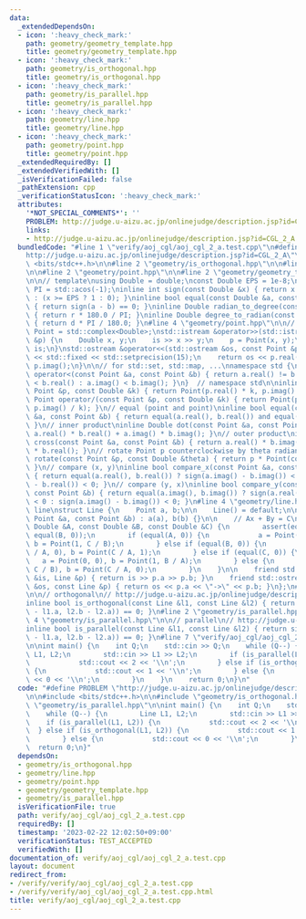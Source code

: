 ```yaml
---
data:
  _extendedDependsOn:
  - icon: ':heavy_check_mark:'
    path: geometry/geometry_template.hpp
    title: geometry/geometry_template.hpp
  - icon: ':heavy_check_mark:'
    path: geometry/is_orthogonal.hpp
    title: geometry/is_orthogonal.hpp
  - icon: ':heavy_check_mark:'
    path: geometry/is_parallel.hpp
    title: geometry/is_parallel.hpp
  - icon: ':heavy_check_mark:'
    path: geometry/line.hpp
    title: geometry/line.hpp
  - icon: ':heavy_check_mark:'
    path: geometry/point.hpp
    title: geometry/point.hpp
  _extendedRequiredBy: []
  _extendedVerifiedWith: []
  _isVerificationFailed: false
  _pathExtension: cpp
  _verificationStatusIcon: ':heavy_check_mark:'
  attributes:
    '*NOT_SPECIAL_COMMENTS*': ''
    PROBLEM: http://judge.u-aizu.ac.jp/onlinejudge/description.jsp?id=CGL_2_A
    links:
    - http://judge.u-aizu.ac.jp/onlinejudge/description.jsp?id=CGL_2_A
  bundledCode: "#line 1 \"verify/aoj_cgl/aoj_cgl_2_a.test.cpp\"\n#define PROBLEM \"\
    http://judge.u-aizu.ac.jp/onlinejudge/description.jsp?id=CGL_2_A\"\n\n#include\
    \ <bits/stdc++.h>\n\n#line 2 \"geometry/is_orthogonal.hpp\"\n\n#line 2 \"geometry/line.hpp\"\
    \n\n#line 2 \"geometry/point.hpp\"\n\n#line 2 \"geometry/geometry_template.hpp\"\
    \n\n// template\nusing Double = double;\nconst Double EPS = 1e-8;\nconst Double\
    \ PI = std::acos(-1);\ninline int sign(const Double &x) { return x <= -EPS ? -1\
    \ : (x >= EPS ? 1 : 0); }\ninline bool equal(const Double &a, const Double &b)\
    \ { return sign(a - b) == 0; }\ninline Double radian_to_degree(const Double &r)\
    \ { return r * 180.0 / PI; }\ninline Double degree_to_radian(const Double &d)\
    \ { return d * PI / 180.0; }\n#line 4 \"geometry/point.hpp\"\n\n// point\nusing\
    \ Point = std::complex<Double>;\nstd::istream &operator>>(std::istream &is, Point\
    \ &p) {\n    Double x, y;\n    is >> x >> y;\n    p = Point(x, y);\n    return\
    \ is;\n}\nstd::ostream &operator<<(std::ostream &os, const Point &p) {\n    os\
    \ << std::fixed << std::setprecision(15);\n    return os << p.real() << ' ' <<\
    \ p.imag();\n}\n\n// for std::set, std::map, ...\nnamespace std {\ninline bool\
    \ operator<(const Point &a, const Point &b) { return a.real() != b.real() ? a.real()\
    \ < b.real() : a.imag() < b.imag(); }\n}  // namespace std\n\ninline Point operator*(const\
    \ Point &p, const Double &k) { return Point(p.real() * k, p.imag() * k); }\ninline\
    \ Point operator/(const Point &p, const Double &k) { return Point(p.real() / k,\
    \ p.imag() / k); }\n// equal (point and point)\ninline bool equal(const Point\
    \ &a, const Point &b) { return equal(a.real(), b.real()) and equal(a.imag(), b.imag());\
    \ }\n// inner product\ninline Double dot(const Point &a, const Point &b) { return\
    \ a.real() * b.real() + a.imag() * b.imag(); }\n// outer product\ninline Double\
    \ cross(const Point &a, const Point &b) { return a.real() * b.imag() - a.imag()\
    \ * b.real(); }\n// rotate Point p counterclockwise by theta radian\ninline Point\
    \ rotate(const Point &p, const Double &theta) { return p * Point(cos(theta), sin(theta));\
    \ }\n// compare (x, y)\ninline bool compare_x(const Point &a, const Point &b)\
    \ { return equal(a.real(), b.real()) ? sign(a.imag() - b.imag()) < 0 : sign(a.real()\
    \ - b.real()) < 0; }\n// compare (y, x)\ninline bool compare_y(const Point &a,\
    \ const Point &b) { return equal(a.imag(), b.imag()) ? sign(a.real() - b.real())\
    \ < 0 : sign(a.imag() - b.imag()) < 0; }\n#line 4 \"geometry/line.hpp\"\n\n//\
    \ line\nstruct Line {\n    Point a, b;\n\n    Line() = default;\n\n    Line(const\
    \ Point &a, const Point &b) : a(a), b(b) {}\n\n    // Ax + By = C\n    Line(const\
    \ Double &A, const Double &B, const Double &C) {\n        assert(equal(A, 0) and\
    \ equal(B, 0));\n        if (equal(A, 0)) {\n            a = Point(0, C / B),\
    \ b = Point(1, C / B);\n        } else if (equal(B, 0)) {\n            a = Point(C\
    \ / A, 0), b = Point(C / A, 1);\n        } else if (equal(C, 0)) {\n         \
    \   a = Point(0, 0), b = Point(1, B / A);\n        } else {\n            a = Point(0,\
    \ C / B), b = Point(C / A, 0);\n        }\n    }\n\n    friend std::istream &operator>>(std::istream\
    \ &is, Line &p) { return is >> p.a >> p.b; }\n    friend std::ostream &operator<<(std::ostream\
    \ &os, const Line &p) { return os << p.a << \"->\" << p.b; }\n};\n#line 4 \"geometry/is_orthogonal.hpp\"\
    \n\n// orthogonal\n// http://judge.u-aizu.ac.jp/onlinejudge/description.jsp?id=CGL_2_A\n\
    inline bool is_orthogonal(const Line &l1, const Line &l2) { return sign(dot(l1.b\
    \ - l1.a, l2.b - l2.a)) == 0; }\n#line 2 \"geometry/is_parallel.hpp\"\n\n#line\
    \ 4 \"geometry/is_parallel.hpp\"\n\n// parallel\n// http://judge.u-aizu.ac.jp/onlinejudge/description.jsp?id=CGL_2_A\n\
    inline bool is_parallel(const Line &l1, const Line &l2) { return sign(cross(l1.b\
    \ - l1.a, l2.b - l2.a)) == 0; }\n#line 7 \"verify/aoj_cgl/aoj_cgl_2_a.test.cpp\"\
    \n\nint main() {\n    int Q;\n    std::cin >> Q;\n    while (Q--) {\n        Line\
    \ L1, L2;\n        std::cin >> L1 >> L2;\n        if (is_parallel(L1, L2)) {\n\
    \            std::cout << 2 << '\\n';\n        } else if (is_orthogonal(L1, L2))\
    \ {\n            std::cout << 1 << '\\n';\n        } else {\n            std::cout\
    \ << 0 << '\\n';\n        }\n    }\n    return 0;\n}\n"
  code: "#define PROBLEM \"http://judge.u-aizu.ac.jp/onlinejudge/description.jsp?id=CGL_2_A\"\
    \n\n#include <bits/stdc++.h>\n\n#include \"geometry/is_orthogonal.hpp\"\n#include\
    \ \"geometry/is_parallel.hpp\"\n\nint main() {\n    int Q;\n    std::cin >> Q;\n\
    \    while (Q--) {\n        Line L1, L2;\n        std::cin >> L1 >> L2;\n    \
    \    if (is_parallel(L1, L2)) {\n            std::cout << 2 << '\\n';\n      \
    \  } else if (is_orthogonal(L1, L2)) {\n            std::cout << 1 << '\\n';\n\
    \        } else {\n            std::cout << 0 << '\\n';\n        }\n    }\n  \
    \  return 0;\n}"
  dependsOn:
  - geometry/is_orthogonal.hpp
  - geometry/line.hpp
  - geometry/point.hpp
  - geometry/geometry_template.hpp
  - geometry/is_parallel.hpp
  isVerificationFile: true
  path: verify/aoj_cgl/aoj_cgl_2_a.test.cpp
  requiredBy: []
  timestamp: '2023-02-22 12:02:50+09:00'
  verificationStatus: TEST_ACCEPTED
  verifiedWith: []
documentation_of: verify/aoj_cgl/aoj_cgl_2_a.test.cpp
layout: document
redirect_from:
- /verify/verify/aoj_cgl/aoj_cgl_2_a.test.cpp
- /verify/verify/aoj_cgl/aoj_cgl_2_a.test.cpp.html
title: verify/aoj_cgl/aoj_cgl_2_a.test.cpp
---
```

